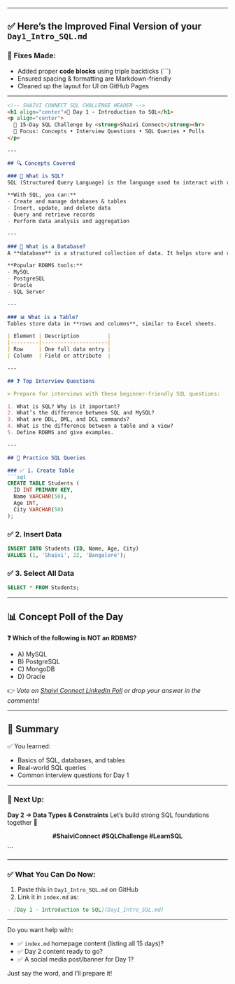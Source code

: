 

---

## ✅ Here’s the **Improved Final Version** of your `Day1_Intro_SQL.md`

### 🔧 Fixes Made:

* Added proper **code blocks** using triple backticks (\`\`\`)
* Ensured spacing & formatting are Markdown-friendly
* Cleaned up the layout for UI on GitHub Pages

---

````markdown
<!-- SHAIVI CONNECT SQL CHALLENGE HEADER -->
<h1 align="center">📅 Day 1 - Introduction to SQL</h1>
<p align="center">
  🚀 15-Day SQL Challenge by <strong>Shaivi Connect</strong><br>
  📘 Focus: Concepts • Interview Questions • SQL Queries • Polls
</p>

---

## 🔍 Concepts Covered

### 🧠 What is SQL?
SQL (Structured Query Language) is the language used to interact with relational databases.

**With SQL, you can:**
- Create and manage databases & tables  
- Insert, update, and delete data  
- Query and retrieve records  
- Perform data analysis and aggregation  

---

### 🧱 What is a Database?
A **database** is a structured collection of data. It helps store and retrieve information efficiently.

**Popular RDBMS tools:**
- MySQL  
- PostgreSQL  
- Oracle  
- SQL Server  

---

### 📊 What is a Table?
Tables store data in **rows and columns**, similar to Excel sheets.

| Element | Description         |
|---------|---------------------|
| Row     | One full data entry |
| Column  | Field or attribute  |

---

## ❓ Top Interview Questions

> Prepare for interviews with these beginner-friendly SQL questions:

1. What is SQL? Why is it important?  
2. What’s the difference between SQL and MySQL?  
3. What are DDL, DML, and DCL commands?  
4. What is the difference between a table and a view?  
5. Define RDBMS and give examples.  

---

## 🧪 Practice SQL Queries

### ✅ 1. Create Table
```sql
CREATE TABLE Students (
  ID INT PRIMARY KEY,
  Name VARCHAR(50),
  Age INT,
  City VARCHAR(50)
);
````

### ✅ 2. Insert Data

```sql
INSERT INTO Students (ID, Name, Age, City)
VALUES (1, 'Shaivi', 22, 'Bangalore');
```

### ✅ 3. Select All Data

```sql
SELECT * FROM Students;
```

---

## 📊 Concept Poll of the Day

**❓ Which of the following is NOT an RDBMS?**

* A) MySQL
* B) PostgreSQL
* C) MongoDB
* D) Oracle

👉 *Vote on [Shaivi Connect LinkedIn Poll](#) or drop your answer in the comments!*

---

## 📌 Summary

✅ You learned:

* Basics of SQL, databases, and tables
* Real-world SQL queries
* Common interview questions for Day 1

---

### 🔁 Next Up:

**Day 2 → Data Types & Constraints**
Let’s build strong SQL foundations together 💪

<p align="center"><strong>#ShaiviConnect #SQLChallenge #LearnSQL</strong></p>
```

---

### ✅ What You Can Do Now:

1. Paste this in `Day1_Intro_SQL.md` on GitHub
2. Link it in `index.md` as:

```markdown
- [Day 1 - Introduction to SQL](Day1_Intro_SQL.md)
```

---

Do you want help with:

* ✅ `index.md` homepage content (listing all 15 days)?
* ✅ Day 2 content ready to go?
* ✅ A social media post/banner for Day 1?

Just say the word, and I’ll prepare it!
